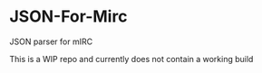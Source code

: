 # JSON-For-Mirc
JSON parser for mIRC

This is a WIP repo and currently does not contain a working build

